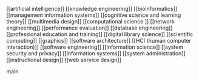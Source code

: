 [[artificial intelligence]]
[[knowledge engineering]]
[[bioinformatics]]
[[management information systems]]
[[cognitive science and learning theory]]
[[multimedia design]]
[[computational science ]]
[[network engineering]]
[[performance evaluation]]
[[database engineering]]
[[professional education and training]]
[[digital library science]]
[[scientific computing]]
[[graphics]]
[[software architecture]]
[[HCI (human computer interaction)]]
[[software engineering]]
[[information science]]
[[system security and privacy]]
[[information systems]]
[[system administration]]
[[instructional design]]
[[web service design]]

main